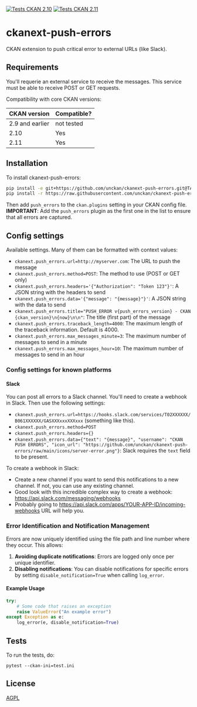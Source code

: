 [![Tests CKAN 2.10](https://github.com/unckan/ckanext-push-errors/workflows/Tests%20CKAN%202.10/badge.svg)](https://github.com/unckan/ckanext-push-errors/actions/workflows/test-2.10.yml)
[![Tests CKAN 2.11](https://github.com/unckan/ckanext-push-errors/workflows/Tests%20CKAN%202.11/badge.svg)](https://github.com/unckan/ckanext-push-errors/actions/workflows/test-2.11.yml)


# ckanext-push-errors

CKAN extension to push critical error to external URLs (like Slack).  


## Requirements

You'll requerie an external service to receive the messages. This service must be able to receive POST or GET requests.  

Compatibility with core CKAN versions:

| CKAN version    | Compatible?   |
| --------------- | ------------- |
| 2.9 and earlier | not tested    |
| 2.10            | Yes           |
| 2.11            | Yes           |

## Installation

To install ckanext-push-errors:

```bash
pip install -e git+https://github.com/unckan/ckanext-push-errors.git@TAG-VERSION#egg=ckanext-superset
pip install -r https://raw.githubusercontent.com/unckan/ckanext-push-errors/refs/tags/TAG-VERSION/requirements.txt
```

Then add `push_errors` to the `ckan.plugins` setting in your CKAN config file.  
**IMPORTANT**: Add the `push_errors` plugin as the first one in the list to ensure that all errors are captured.  

## Config settings

Available settings. Many of them can be formatted with context values:

 - `ckanext.push_errors.url=http://myserver.com`: The URL to push the message
 - `ckanext.push_errors.method=POST`: The method to use (POST or GET only)
 - `ckanext.push_errors.headers='{"Authorization": "Token 123"}'`: A JSON string with the headers to send
 - `ckanext.push_errors.data='{"message": "{message}"}'`: A JSON string with the data to send
 - `ckanext.push_errors.title="PUSH_ERROR v{push_errors_version} - CKAN {ckan_version}\n{now}\n\n"`: The title (first part) of the message
 - `ckanext.push_errors.traceback_length=4000`: The maximum length of the traceback information. Default is 4000.
 - `ckanext.push_errors.max_messages_minute=3`: The maximum number of messages to send in a minute
 - `ckanext.push_errors.max_messages_hour=10`: The maximum number of messages to send in an hour

### Config settings for known platforms

#### Slack

You can post all errors to a Slack channel. You'll need to create a webhook in Slack.
Then use the following settings:

 - `ckanext.push_errors.url=https://hooks.slack.com/services/T02XXXXXX/B061XXXXXX/GASXXXxxxXXXxxx` (something like this).
 - `ckanext.push_errors.method=POST`
 - `ckanext.push_errors.headers={}`
 - `ckanext.push_errors.data={"text": "{message}", "username": "CKAN PUSH ERRORS", "icon_url": "https://github.com/unckan/ckanext-push-errors/raw/main/icons/server-error.png"}`: Slack requires the `text` field to be present.

To create a webhook in Slack:
 - Create a new channel if you want to send this notifications to a new channel. If not, you can use any existing channel.
 - Good look with this incredible complex way to create a webhook: https://api.slack.com/messaging/webhooks
 - Probably going to https://api.slack.com/apps/YOUR-APP-ID/incoming-webhooks URL will help you.

### Error Identification and Notification Management

Errors are now uniquely identified using the file path and line number where they occur. This allows:

1. **Avoiding duplicate notifications**: Errors are logged only once per unique identifier.
2. **Disabling notifications**: You can disable notifications for specific errors by setting `disable_notification=True` when calling `log_error`.

#### Example Usage

```python
try:
    # Some code that raises an exception
    raise ValueError("An example error")
except Exception as e:
    log_error(e, disable_notification=True)
```

## Tests

To run the tests, do:

    pytest --ckan-ini=test.ini

## License

[AGPL](https://www.gnu.org/licenses/agpl-3.0.en.html)
